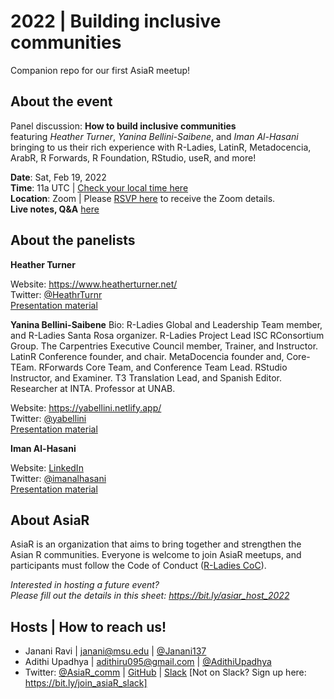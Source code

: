 # 2022 | Building inclusive communities
Companion repo for our first AsiaR meetup!

## About the event
Panel discussion: **How to build inclusive communities** <br>
featuring *Heather Turner*, *Yanina Bellini-Saibene*, and *Iman Al-Hasani* bringing to us their rich experience with R-Ladies, LatinR, Metadocencia, ArabR, R Forwards, R Foundation, RStudio, useR, and more!

**Date**: Sat, Feb 19, 2022 <br>
**Time**: 11a UTC | [Check your local time here](https://bit.ly/asiar_feb2022) <br>
**Location**: Zoom |
Please [RSVP here](https://forms.gle/YdpiRqRroiTFN6GV6) to receive the Zoom details. <br>
**Live notes, Q&A** [here](https://hackmd.io/D0xGLmnlQcuUaJFP7Ai8FA)

## About the panelists
**Heather Turner** 

Website: <https://www.heatherturner.net/> <br>
Twitter: [@HeathrTurnr](https://twitter.com/HeathrTurnr) <br>
[Presentation material]()

**Yanina Bellini-Saibene** 
Bio: R-Ladies Global and Leadership Team member, and R-Ladies Santa Rosa organizer. R-Ladies Project Lead ISC RConsortium Group. The Carpentries Executive Council member, Trainer, and Instructor. LatinR Conference founder, and chair. MetaDocencia founder and, Core-TEam. RForwards Core Team, and Conference Team Lead. RStudio Instructor, and Examiner. T3 Translation Lead, and Spanish Editor. Researcher at INTA. Professor at UNAB.

Website: <https://yabellini.netlify.app/> <br>
Twitter: [@yabellini](https://twitter.com/yabellini) <br>
[Presentation material](https://docs.google.com/presentation/d/1ipG6A3QFQf6hInO3-qUgfkcPfzQ8s82jc5Fyir3vRVI/edit?usp=sharing)

**Iman Al-Hasani** 

Website: [LinkedIn](https://om.linkedin.com/in/iman-al-hasani-23a5b4a8) <br>
Twitter: [@imanalhasani](https://twitter.com/imanalhasani) <br>
[Presentation material]()


## About AsiaR
AsiaR is an organization that aims to bring together and strengthen the Asian R communities. Everyone is welcome to join AsiaR meetups, and participants must follow the Code of Conduct ([R-Ladies CoC](https://guide.rladies.org/about/coc/)). 

*Interested in hosting a future event? <br>
Please fill out the details in this sheet: https://bit.ly/asiar_host_2022*

## Hosts | How to reach us!
- Janani Ravi | janani@msu.edu | [@Janani137](https://twitter.com/janani137)
- Adithi Upadhya | adithiru095@gmail.com | [@AdithiUpadhya](https://twitter.com/AdithiUpadhya)
- Twitter: [@AsiaR_comm](https://twitter.com/AsiaR_comm) | [GitHub](https://github.com/asiar-community) | [Slack](https://asiar-community.slack.com) [Not on Slack? Sign up here: https://bit.ly/join_asiaR_slack]
